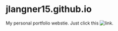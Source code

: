 # jlangner15.github.io
My personal portfolio webstie. Just click this ![link](https://jlangner15.github.io).
